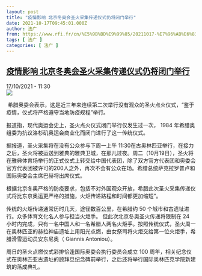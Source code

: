 ```yaml
---
layout: post
title: "疫情影响 北京冬奥会圣火采集传递仪式仍将闭门举行"
date: 2021-10-17T09:45:01.000Z
author: 法广
from: https://www.rfi.fr/cn/%E5%9B%BD%E9%99%85/20211017-%E7%96%AB%E6%83%85%E5%BD%B1%E5%93%8D-%E5%8C%97%E4%BA%AC%E5%86%AC%E5%A5%A5%E4%BC%9A%E5%9C%A3%E7%81%AB%E9%87%87%E9%9B%86%E4%BC%A0%E9%80%92%E4%BB%AA%E5%BC%8F%E4%BB%8D%E5%B0%86%E9%97%AD%E9%97%A8%E4%B8%BE%E8%A1%8C
tags: [ 法广 ]
categories: [ 法广 ]
---
```

<!--1634463901000-->
[疫情影响 北京冬奥会圣火采集传递仪式仍将闭门举行](https://www.rfi.fr/cn/%E5%9B%BD%E9%99%85/20211017-%E7%96%AB%E6%83%85%E5%BD%B1%E5%93%8D-%E5%8C%97%E4%BA%AC%E5%86%AC%E5%A5%A5%E4%BC%9A%E5%9C%A3%E7%81%AB%E9%87%87%E9%9B%86%E4%BC%A0%E9%80%92%E4%BB%AA%E5%BC%8F%E4%BB%8D%E5%B0%86%E9%97%AD%E9%97%A8%E4%B8%BE%E8%A1%8C)
------

<div>
<div>17/10/2021 - 11:30</div><img src="https://s.rfi.fr/media/display/d0850a1a-2f2c-11ec-bff2-005056a90284/2021-10-17T091609Z_1604323970_UP1EHAH0PQV1A_RTRMADP_3_OLYMPICS-2022-FLAME-REHEARSAL.JPG"><div >                    <p> 希腊奥委会表示，这是近三年来连续第二次举行没有观众的圣火点火仪式，“鉴于疫情，仪式将严格遵守当地防疫规程”举行。</p><p>报道指，现代奥运会史上，圣火点火仪式闭门举行仅发生过一次， 1984 年希腊奥组委为抗议洛杉矶奥运会商业化而闭门进行了这一传统仪式。</p><p>据报道，圣火采集将在没有公众参与下周一上午 11:30在古奥林匹亚举行，在接力之后，圣火将被运送到雅典的雅典卫城，在那儿过夜。周二（10月19日），圣火将在雅典体育场举行的正式仪式上转交给中国代表团，除了双方官方代表团和奥委会官方代表团被许可的200人之外，再次不会有公众在场。希腊总统萨克拉罗普卢和国际奥委会主席巴赫将出席仪式。</p><p>根据北京冬奥严格的防疫要求，包括不对外国观众开放，希腊此次圣火采集传递仪式将比东京奥运更严格的措施，火炬传递路程和时间都更加缩短”。</p><p>传统的火炬传递通常历时几天，途径数百公里，在希腊约 50 个城市和古遗址进行。众多体育文化名人参与担当火炬手。 但此次北京冬奥圣火传递将限制在 24 小时内完成，只有一名中国人和一名希腊人两名火炬手。按照传统仪式，圣火周一在奥林匹亚的赫拉神庙遗址上用阳光点燃，由女祭司将火炬交给第一位火炬手，希腊滑雪运动员安东尼奥（ Giannis Antoniou）。</p><p>周日的圣火点燃仪式彩排恰逢国际奥委会执行委员会成立 100 周年，相关纪念仪式在奥林匹亚古遗址的顾拜旦纪念碑前举行，之后还将举行国际奥林匹克学院新建筑的落成典礼。</p>                                            <div data-selfpromo-newsletter>    </div>    <div data-selfpromo-app>    </div>                </div>
</div>
